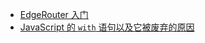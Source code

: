 - [EdgeRouter 入门](https://help.ui.com.cn/sections/900000315083/)
- [JavaScript 的 `with` 语句以及它被废弃的原因](https://2ality.com/2011/06/with-statement.html)